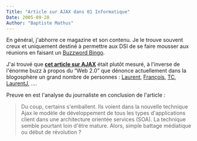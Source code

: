 ```yaml
---
Title: "Article sur AJAX dans 01 Informatique"
Date: 2005-09-28
Author: "Baptiste Mathus"
---
```




En général, j'abhorre ce magazine et son contenu. Je le trouve souvent
creux et uniquement destiné à permettre aux DSI de se faire mousser aux
réunions en faisant un [Buzzword
Bingo](http://en.wikipedia.org/wiki/Buzzword_bingo).

J'ai trouvé que **[cet article sur
AJAX](http://www.01net.com/article/288101.html)** était plutôt mesuré, à
l'inverse de l'énorme buzz à propos du “Web 2.0” que dénonce
actuellement dans la blogosphère un grand nombre de personnes :
[Laurent](http://embruns.net/logbook/2005/09/28.html#002749),
[François](http://upian.net/znarf/blog/?2005/09/28/247-web-20-web-20-web-20-web-20-etes-vous-web-20),
[TC](http://totalementcretin.apinc.org/blog/2005/09/28/278-le-web-reloaded),
[LaurentJ](http://ljouanneau.com/blog/2005/09/28/477-le-buzz-a-la-con-du-moment-web-20),
....

Preuve en est l'analyse du journaliste en conclusion de l'article :

> Du coup, certains s'emballent. Ils voient dans la nouvelle technique
> Ajax le modèle de développement de tous les types d'applications
> client dans une architecture orientée services (SOA). La technique
> semble pourtant loin d'être mature. Alors, simple battage médiatique
> ou début de révolution ?

